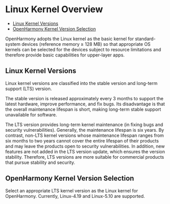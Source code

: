 # Linux Kernel Overview<a name="EN-US_TOPIC_0000001076415984"></a>

-   [Linux Kernel Versions](#section152847516485)
-   [OpenHarmony Kernel Version Selection](#section2716416191715)

OpenHarmony adopts the Linux kernel as the basic kernel for standard-system devices \(reference memory ≥ 128 MB\)  so that appropriate OS kernels can be selected for the devices subject to resource limitations and therefore provide basic capabilities for upper-layer apps.

## Linux Kernel Versions<a name="section152847516485"></a>

Linux kernel versions are classified into the stable version and long-term support \(LTS\) version.

The stable version is released approximately every 3 months to support the latest hardware, improve performance, and fix bugs. Its disadvantage is that the overall maintenance lifespan is short, making long-term stable support unavailable for software.

The LTS version provides long-term kernel maintenance \(in fixing bugs and security vulnerabilities\). Generally, the maintenance lifespan is six years. By contrast, non-LTS kernel versions whose maintenance lifespan ranges from six months to two years cannot cover the entire lifespan of their products and may leave the products open to security vulnerabilities. In addition, new features are not added in the LTS version update, which ensures the version stability. Therefore, LTS versions are more suitable for commercial products that pursue stability and security.

## OpenHarmony Kernel Version Selection<a name="section2716416191715"></a>

Select an appropriate LTS kernel version as the Linux kernel for OpenHarmony. Currently, Linux-4.19 and Linux-5.10 are supported.
